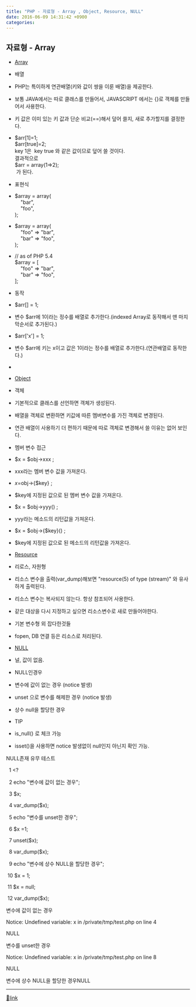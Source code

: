 ```yaml
---
title: "PHP - 자료형 - Array , Object, Resource, NULL"
date: 2016-06-09 14:31:42 +0900
categories: 
---
```

  

자료형 - Array
-----------

- [Array](http://php.net/manual/kr/language.types.array.php "Array")
- 배열
- PHP는 특이하게 연관배열(키와 값이 쌍을 이룬 배열)을 제공한다.
- 보통 JAVA에서는 따로 클래스를 만들어서, JAVASCRIPT 에서는 {}로 객체를 만들어서 사용한다.
- 키 값은 이미 있는 키 값과 단순 비교(==)해서 덮어 쓸지, 새로 추가할지를 결정한다.
- $arr[1]=1;  
$arr[true]=2;  
key 1은  key true 와 같은 값이므로 덮어 쓸 것이다.  
결과적으로   
$arr = array(1=&gt;2);   
 가 된다.


- 표현식
- $array = array(  
    "bar",  
    "foo",  
);
- $array = array(  
    "foo" =&gt; "bar",  
    "bar" =&gt; "foo",  
);
- // as of PHP 5.4  
$array = [  
    "foo" =&gt; "bar",  
    "bar" =&gt; "foo",  
];

- 동작
- $arr[] = 1;
- 변수 $arr에 1이라는 정수를 배열로 추가한다.(indexed Array로 동작해서 맨 마지막순서로 추가된다.)

- $arr['x'] = 1;
- 변수 $arr에 키는 x이고 값은 1이라는 정수를 배열로 추가한다.(연관배열로 동작한다.)

- 


- [Object](http://php.net/manual/kr/language.types.object.php "Object")
- 객체
- 기본적으로 클래스를 선언하면 객체가 생성된다.
- 배열을 객체로 변환하면 키값에 따른 멤버변수를 가진 객체로 변경된다.
- 연관 배열이 사용하기 더 편하기 때문에 따로 객체로 변경해서 쓸 이유는 없어 보인다.

- 멤버 변수 접근
- $x = $obj-&gt;xxx ;
- xxx라는 멤버 변수 값을 가져온다.

- $x = $obj-&gt;{$key} ;
- $key에 지정된 값으로 된 멤버 변수 값을 가져온다.

- $x = $obj-&gt;yyy() ;
- yyy라는 메소드의 리턴값을 가져온다.

- $x = $obj-&gt;{$key}() ;
- $key에 지정된 값으로 된 메소드의 리턴값을 가져온다.



- [Resource](http://php.net/manual/kr/language.types.resource.php "Resource")
- 리로스, 자원형
- 리소스 변수을 출력(var_dump)해보면 "resource(5) of type (stream)" 와 유사하게 출력된다.
- 리소스 변수는 복사되지 않는다. 항상 참조되어 사용한다.
- 같은 대상을 다시 지정하고 싶으면 리소스변수로 새로 만들어야한다.

- 기본 변수형 외 잡다한것들
- fopen, DB 연결 등은 리소스로 처리된다.



  
- [NULL](http://php.net/manual/kr/language.types.null.php "NULL")
- 널, 값이 없음.

- NULL인경우
- 변수에 값이 없는 경우 (notice 발생)
- unset 으로 변수를 해제한 경우 (notice 발생)
- 상수 null을 할당한 경우

- TIP
- is_null() 로 체크 가능
- isset()을 사용하면 notice 발생없이 null인지 아닌지 확인 가능.



NULL존재 유무 테스트

  1 &lt;?

  2 echo "변수에 값이 없는 경우";

  3 $x;

  4 var_dump($x);

  5 echo "변수를 unset한 경우";

  6 $x =1;

  7 unset($x);

  8 var_dump($x);

  9 echo "변수에 상수 NULL을 할당한 경우";

 10 $x = 1;

 11 $x = null;

 12 var_dump($x);

  


변수에 값이 없는 경우

Notice: Undefined variable: x in /private/tmp/test.php on line 4

NULL

변수를 unset한 경우

Notice: Undefined variable: x in /private/tmp/test.php on line 8

NULL

변수에 상수 NULL을 할당한 경우NULL



  


  ***
[🔗link](http://www.mins01.com/mh/tech/read/1001)